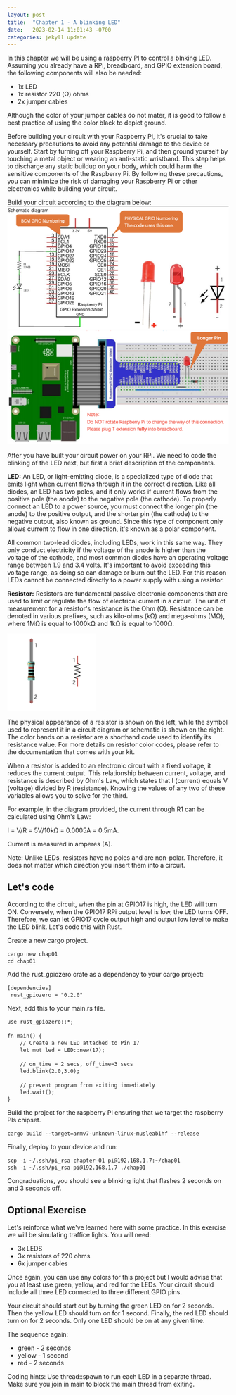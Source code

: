 ```yaml
---
layout: post
title:  "Chapter 1 - A blinking LED"
date:   2023-02-14 11:01:43 -0700
categories: jekyll update
---
```



In this chapter we will be using a raspberry PI to control a blnking LED. Assuming you already have a RPi, breadboard, and GPIO extension board, the following components will also be needed:

* 1x LED
* 1x resistor 220 (Ω) ohms
* 2x jumper cables

Although the color of your jumper cables do not mater, it is good to follow a best practice of using the color black to depict ground. 

Before building your circuit with your Raspberry Pi, it's crucial to take necessary precautions to avoid any potential damage to the device or yourself. Start by turning off your Raspberry Pi, and then ground yourself by touching a metal object or wearing an anti-static wristband. This step helps to discharge any static buildup on your body, which could harm the sensitive components of the Raspberry Pi. By following these precautions, you can minimize the risk of damaging your Raspberry Pi or other electronics while building your circuit.

Build your circuit according to the diagram below:
![LED circuit](/assets/images/chapt-01-c.png "LED circuit")
![LED circuit](/assets/images/chapt-01-a.png "LED circuit")

After you have built your circuit power on your RPi. We need to code the blinking of the LED next, but first a brief description of the components. 

**LED:**
An LED, or light-emitting diode, is a specialized type of diode that emits light when current flows through it in the correct direction. Like all diodes, an LED has two poles, and it only works if current flows from the positive pole (the anode) to the negative pole (the cathode). To properly connect an LED to a power source, you must connect the longer pin (the anode) to the positive output, and the shorter pin (the cathode) to the negative output, also known as ground. Since this type of component only allows current to flow in one direction, it's known as a polar component.

All common two-lead diodes, including LEDs, work in this same way. They only conduct electricity if the voltage of the anode is higher than the voltage of the cathode, and most common diodes have an operating voltage range between 1.9 and 3.4 volts. It's important to avoid exceeding this voltage range, as doing so can damage or burn out the LED. For this reason LEDs cannot be connected directly to a power supply with using a resistor. 

**Resistor:**
Resistors are fundamental passive electronic components that are used to limit or regulate the flow of electrical current in a circuit. The unit of measurement for a resistor's resistance is the Ohm (Ω). Resistance can be denoted in various prefixes, such as kilo-ohms (kΩ) and mega-ohms (MΩ), where 1MΩ is equal to 1000kΩ and 1kΩ is equal to 1000Ω.

![resistor](/assets/images/chapt-01-b.png "Resistor")

The physical appearance of a resistor is shown on the left, while the symbol used to represent it in a circuit diagram or schematic is shown on the right. The color bands on a resistor are a shorthand code used to identify its resistance value. For more details on resistor color codes, please refer to the documentation that comes with your kit.

When a resistor is added to an electronic circuit with a fixed voltage, it reduces the current output. This relationship between current, voltage, and resistance is described by Ohm's Law, which states that I (current) equals V (voltage) divided by R (resistance). Knowing the values of any two of these variables allows you to solve for the third.

For example, in the diagram provided, the current through R1 can be calculated using Ohm's Law: 

I = V/R = 5V/10kΩ = 0.0005A = 0.5mA. 

Current is measured in amperes (A).

Note: Unlike LEDs, resistors have no poles and are non-polar. Therefore, it does not matter which direction you insert them into a circuit.


## Let's code 
According to the circuit, when the pin at GPIO17 is high, the LED will turn ON. Conversely, when the GPIO17 RPi output level is low, the LED turns OFF. Therefore, we can let GPIO17 cycle output high and output low level to make the LED blink. Let's code this with Rust. 

Create a new cargo project.
```
cargo new chap01 
cd chap01 
```

Add the rust_gpiozero crate as a dependency to your cargo project:
```
[dependencies]
 rust_gpiozero = "0.2.0"
```

Next, add this to your main.rs file.

```
use rust_gpiozero::*;

fn main() {
    // Create a new LED attached to Pin 17
    let mut led = LED::new(17);

    // on_time = 2 secs, off_time=3 secs
    led.blink(2.0,3.0);

    // prevent program from exiting immediately
    led.wait();
}
```

Build the project for the raspberry PI ensuring that we target the raspberry PIs chipset.

```
cargo build --target=armv7-unknown-linux-musleabihf --release
```

Finally, deploy to your device and run:
```
scp -i ~/.ssh/pi_rsa chapter-01 pi@192.168.1.7:~/chap01
ssh -i ~/.ssh/pi_rsa pi@192.168.1.7 ./chap01
```

Congraduations, you should see a blinking light that flashes 2 seconds on and 3 seconds off. 

## Optional Exercise
Let's reinforce what we've learned here with some practice. In this exercise we will be simulating traffice lights. You will need:

* 3x LEDS
* 3x resistors of 220 ohms
* 6x jumper cables

Once again, you can use any colors for this project but I would advise that you at least use green, yellow, and red for the LEDs. Your circuit should include all three LED connected to three different GPIO pins. 

Your circuit should start out by turning the green LED on for 2 seconds. Then the yellow LED should turn on for 1 second. Finally, the red LED should turn on for 2 seconds. Only one LED should be on at any given time. 

The sequence again:

* green - 2 seconds
* yellow - 1 second
* red - 2 seconds

Coding hints: Use thread::spawn to run each LED in a separate thread. Make sure you join in main to block the main thread from exiting.